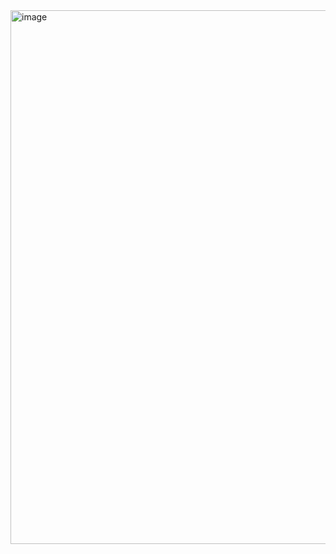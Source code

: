 <img width="854" alt="image" src="https://github.com/rithikabadam/Software-Tools-/assets/94275810/fbd4c47d-c79b-4588-9dbb-bfc5af5400ea">
